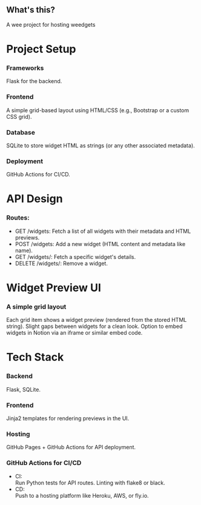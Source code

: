 ## What's this?
A wee project for hosting weedgets
# Project Setup
### Frameworks
Flask for the backend.
### Frontend
A simple grid-based layout using HTML/CSS (e.g., Bootstrap or a custom CSS grid).
### Database
SQLite to store widget HTML as strings (or any other associated metadata).
### Deployment
GitHub Actions for CI/CD.

# API Design
### Routes:
- GET /widgets: Fetch a list of all widgets with their metadata and HTML previews.
- POST /widgets: Add a new widget (HTML content and metadata like name).
- GET /widgets/<id>: Fetch a specific widget's details.
- DELETE /widgets/<id>: Remove a widget.

# Widget Preview UI
### A simple grid layout
Each grid item shows a widget preview (rendered from the stored HTML string).
Slight gaps between widgets for a clean look.
Option to embed widgets in Notion via an iframe or similar embed code.

# Tech Stack
### Backend
Flask, SQLite.
### Frontend
Jinja2 templates for rendering previews in the UI.
### Hosting
GitHub Pages + GitHub Actions for API deployment.
### GitHub Actions for CI/CD
- CI:<br>
Run Python tests for API routes.
Linting with flake8 or black.
- CD:<br>
Push to a hosting platform like Heroku, AWS, or fly.io.